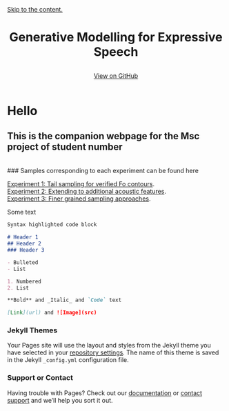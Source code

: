 <head>
    <meta charset="UTF-8">
<!-- Begin Jekyll SEO tag v2.7.1 -->
    <title>Generative Modelling for Expressive Speech | mscproject</title>
    <meta name="generator" content="Jekyll v3.9.0">
    <meta property="og:title" content="Generative Modelling for Expressive Speech">
    <meta property="og:locale" content="en_US">
    <link rel="canonical" href="https://d-byrne1.github.io/mscproject/">
    <meta property="og:url" content="https://d-byrne1.github.io/mscproject/">
    <meta property="og:site_name" content="mscproject">
    <meta name="twitter:card" content="summary">
    <meta property="twitter:title" content="Generative Modelling for Expressive Speech">
    <script type="application/ld+json">
    {"headline":"Generative Modelling for Expressive Speech","url":"https://d-byrne1.github.io/mscproject/","@type":"WebSite","name":"mscproject","@context":"https://schema.org"}</script>
    <!-- End Jekyll SEO tag -->
    <link rel="preconnect" href="https://fonts.gstatic.com">
    <link rel="preload" href="https://fonts.googleapis.com/css?family=Open+Sans:400,700&amp;display=swap" as="style" type="text/css" crossorigin="">
    <meta name="viewport" content="width=device-width, initial-scale=1">
    <meta name="theme-color" content="#157878">
    <meta name="apple-mobile-web-app-status-bar-style" content="black-translucent">
    <link rel="stylesheet" href="/mscproject/assets/css/style.css?v=bd4e03680563515025f99c2a14b257097116f01d">
    <!-- start custom head snippets, customize with your own _includes/head-custom.html file -->
  </head>
  <body>
<a id="skip-to-content" href="#content">Skip to the content.</a>
    <header class="page-header" role="banner">
      <h1 class="project-name">Generative Modelling for Expressive Speech</h1>
      <h2 class="project-tagline"></h2>
        <a href="https://github.com/d-byrne1/mscproject" class="btn">View on GitHub</a>
    </header>
</body>



# Hello

## This is the companion webpage for the Msc project of **student number**
<br>
### Samples corresponding to each experiment can be found here


[Experiment 1: Tail sampling for verified Fo contours](https://d-byrne1.github.io/mscproject/experiment_1.html).
<br>
[Experiment 2: Extending to additional acoustic features](https://d-byrne1.github.io/mscproject/experiment_2.html).
<br>
[Experiment 3: Finer grained sampling approaches](https://d-byrne1.github.io/mscproject/experiment_3.html).






Some text

```markdown
Syntax highlighted code block

# Header 1
## Header 2
### Header 3

- Bulleted
- List

1. Numbered
2. List

**Bold** and _Italic_ and `Code` text

[Link](url) and ![Image](src)
```
 

### Jekyll Themes

Your Pages site will use the layout and styles from the Jekyll theme you have selected in your [repository settings](https://github.com/d-byrne1/mscproject/settings/pages). The name of this theme is saved in the Jekyll `_config.yml` configuration file.

### Support or Contact

Having trouble with Pages? Check out our [documentation](https://docs.github.com/categories/github-pages-basics/) or [contact support](https://support.github.com/contact) and we’ll help you sort it out.

